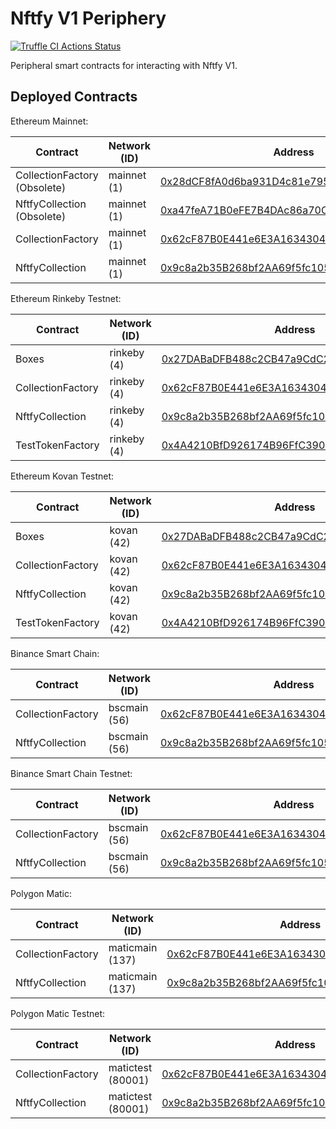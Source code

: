 # Nftfy V1 Periphery

[![Truffle CI Actions Status](https://github.com/nftfy/nftfy-v1-periphery/workflows/Truffle%20CI/badge.svg)](https://github.com/nftfy/nftfy-v1-periphery/actions)

Peripheral smart contracts for interacting with Nftfy V1.

## Deployed Contracts

Ethereum Mainnet:

| Contract                     | Network (ID) | Address                                                                                                               |
| ---------------------------- | ------------ | --------------------------------------------------------------------------------------------------------------------- |
| CollectionFactory (Obsolete) | mainnet (1)  | [0x28dCF8fA0d6ba931D4c81e795D38e000280F2d25](https://etherscan.io/address/0x28dCF8fA0d6ba931D4c81e795D38e000280F2d25) |
| NftfyCollection (Obsolete)   | mainnet (1)  | [0xa47feA71B0eFE7B4DAc86a70C6F4Fe9730cD1EB8](https://etherscan.io/address/0xa47feA71B0eFE7B4DAc86a70C6F4Fe9730cD1EB8) |
| CollectionFactory            | mainnet (1)  | [0x62cF87B0E441e6E3A1634304AbA6332F3Fd6464F](https://etherscan.io/address/0x62cF87B0E441e6E3A1634304AbA6332F3Fd6464F) |
| NftfyCollection              | mainnet (1)  | [0x9c8a2b35B268bf2AA69f5fc105514e34daF3cEBb](https://etherscan.io/address/0x9c8a2b35B268bf2AA69f5fc105514e34daF3cEBb) |

Ethereum Rinkeby Testnet:

| Contract          | Network (ID) | Address                                                                                                                       |
| ----------------- | ------------ | ----------------------------------------------------------------------------------------------------------------------------- |
| Boxes             | rinkeby (4)  | [0x27DABaDFB488c2CB47a9CdC2fdE8C6A9f2d3f02e](https://rinkeby.etherscan.io/address/0x27DABaDFB488c2CB47a9CdC2fdE8C6A9f2d3f02e) |
| CollectionFactory | rinkeby (4)  | [0x62cF87B0E441e6E3A1634304AbA6332F3Fd6464F](https://rinkeby.etherscan.io/address/0x62cF87B0E441e6E3A1634304AbA6332F3Fd6464F) |
| NftfyCollection   | rinkeby (4)  | [0x9c8a2b35B268bf2AA69f5fc105514e34daF3cEBb](https://rinkeby.etherscan.io/address/0x9c8a2b35B268bf2AA69f5fc105514e34daF3cEBb) |
| TestTokenFactory  | rinkeby (4)  | [0x4A4210BfD926174B96FfC39085461B7d8DaB2fBA](https://rinkeby.etherscan.io/address/0x4A4210BfD926174B96FfC39085461B7d8DaB2fBA) |

Ethereum Kovan Testnet:

| Contract          | Network (ID) | Address                                                                                                                     |
| ----------------- | ------------ | --------------------------------------------------------------------------------------------------------------------------- |
| Boxes             | kovan (42)   | [0x27DABaDFB488c2CB47a9CdC2fdE8C6A9f2d3f02e](https://kovan.etherscan.io/address/0x27DABaDFB488c2CB47a9CdC2fdE8C6A9f2d3f02e) |
| CollectionFactory | kovan (42)   | [0x62cF87B0E441e6E3A1634304AbA6332F3Fd6464F](https://kovan.etherscan.io/address/0x62cF87B0E441e6E3A1634304AbA6332F3Fd6464F) |
| NftfyCollection   | kovan (42)   | [0x9c8a2b35B268bf2AA69f5fc105514e34daF3cEBb](https://kovan.etherscan.io/address/0x9c8a2b35B268bf2AA69f5fc105514e34daF3cEBb) |
| TestTokenFactory  | kovan (42)   | [0x4A4210BfD926174B96FfC39085461B7d8DaB2fBA](https://kovan.etherscan.io/address/0x4A4210BfD926174B96FfC39085461B7d8DaB2fBA) |

Binance Smart Chain:

| Contract          | Network (ID) | Address                                                                                                              |
| ----------------- | ------------ | -------------------------------------------------------------------------------------------------------------------- |
| CollectionFactory | bscmain (56) | [0x62cF87B0E441e6E3A1634304AbA6332F3Fd6464F](https://bscscan.com/address/0x62cF87B0E441e6E3A1634304AbA6332F3Fd6464F) |
| NftfyCollection   | bscmain (56) | [0x9c8a2b35B268bf2AA69f5fc105514e34daF3cEBb](https://bscscan.com/address/0x9c8a2b35B268bf2AA69f5fc105514e34daF3cEBb) |

Binance Smart Chain Testnet:

| Contract          | Network (ID) | Address                                                                                                                      |
| ----------------- | ------------ | ---------------------------------------------------------------------------------------------------------------------------- |
| CollectionFactory | bscmain (56) | [0x62cF87B0E441e6E3A1634304AbA6332F3Fd6464F](https://testnet.bscscan.com/address/0x62cF87B0E441e6E3A1634304AbA6332F3Fd6464F) |
| NftfyCollection   | bscmain (56) | [0x9c8a2b35B268bf2AA69f5fc105514e34daF3cEBb](https://testnet.bscscan.com/address/0x9c8a2b35B268bf2AA69f5fc105514e34daF3cEBb) |

Polygon Matic:

| Contract          | Network (ID)    | Address                                                                                                                  |
| ----------------- | --------------- | ------------------------------------------------------------------------------------------------------------------------ |
| CollectionFactory | maticmain (137) | [0x62cF87B0E441e6E3A1634304AbA6332F3Fd6464F](https://polygonscan.com/address/0x62cF87B0E441e6E3A1634304AbA6332F3Fd6464F) |
| NftfyCollection   | maticmain (137) | [0x9c8a2b35B268bf2AA69f5fc105514e34daF3cEBb](https://polygonscan.com/address/0x9c8a2b35B268bf2AA69f5fc105514e34daF3cEBb) |

Polygon Matic Testnet:

| Contract          | Network (ID)      | Address                                                                                                                         |
| ----------------- | ----------------- | ------------------------------------------------------------------------------------------------------------------------------- |
| CollectionFactory | matictest (80001) | [0x62cF87B0E441e6E3A1634304AbA6332F3Fd6464F](https://mumbai.polygonscan.com/address/0x62cF87B0E441e6E3A1634304AbA6332F3Fd6464F) |
| NftfyCollection   | matictest (80001) | [0x9c8a2b35B268bf2AA69f5fc105514e34daF3cEBb](https://mumbai.polygonscan.com/address/0x9c8a2b35B268bf2AA69f5fc105514e34daF3cEBb) |
